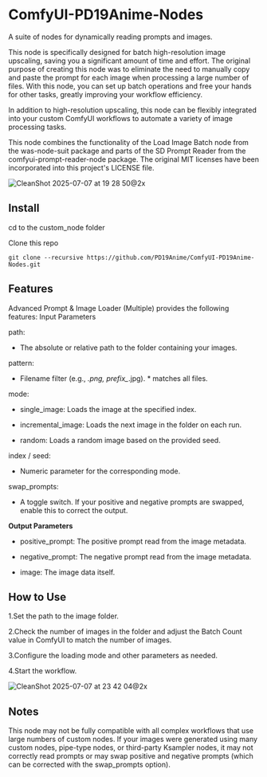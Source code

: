 # ComfyUI-PD19Anime-Nodes
A suite of nodes for dynamically reading prompts and images.

This node is specifically designed for batch high-resolution image upscaling, saving you a significant amount of time and effort. The original purpose of creating this node was to eliminate the need to manually copy and paste the prompt for each image when processing a large number of files. With this node, you can set up batch operations and free your hands for other tasks, greatly improving your workflow efficiency.

In addition to high-resolution upscaling, this node can be flexibly integrated into your custom ComfyUI workflows to automate a variety of image processing tasks.

This node combines the functionality of the Load Image Batch node from the was-node-suit package and parts of the SD Prompt Reader from the comfyui-prompt-reader-node package. The original MIT licenses have been incorporated into this project's LICENSE file.


![CleanShot 2025-07-07 at 19 28 50@2x](https://github.com/user-attachments/assets/c4b17582-7f5e-4c4e-aabf-4c12d5dcb07d)

## Install

cd to the custom_node folder

Clone this repo

    git clone --recursive https://github.com/PD19Anime/ComfyUI-PD19Anime-Nodes.git


## Features

Advanced Prompt & Image Loader (Multiple) provides the following features:
Input Parameters

path: 
- The absolute or relative path to the folder containing your images.

pattern: 
- Filename filter (e.g., *.png, prefix_*.jpg). * matches all files.

mode:
- single_image: Loads the image at the specified index.

- incremental_image: Loads the next image in the folder on each run.

- random: Loads a random image based on the provided seed.

index / seed:
- Numeric parameter for the corresponding mode.

swap_prompts:
- A toggle switch. If your positive and negative prompts are swapped, enable this to correct the output.

**Output Parameters**

- positive_prompt: The positive prompt read from the image metadata.

- negative_prompt: The negative prompt read from the image metadata.

- image: The image data itself.



## How to Use

1.Set the path to the image folder.

2.Check the number of images in the folder and adjust the Batch Count value in ComfyUI to match the number of images.

3.Configure the loading mode and other parameters as needed.

4.Start the workflow.

![CleanShot 2025-07-07 at 23 42 04@2x](https://github.com/user-attachments/assets/10211f62-4cb3-4673-bade-f9da96789d16)


## Notes

  This node may not be fully compatible with all complex workflows that use large numbers of custom nodes. If your images were generated using many custom nodes, pipe-type nodes, or third-party Ksampler nodes, it may not correctly read prompts or may swap positive and negative prompts (which can be corrected with the swap_prompts option).



